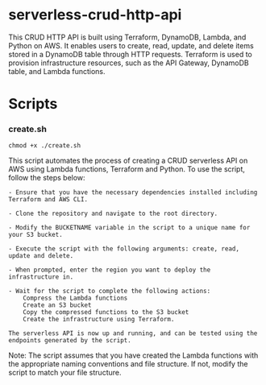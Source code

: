 # serverless-crud-http-api
This CRUD HTTP API is built using Terraform, DynamoDB, Lambda, and Python on AWS. It enables users to create, read, update, and delete items stored in a DynamoDB table through HTTP requests. Terraform is used to provision infrastructure resources, such as the API Gateway, DynamoDB table, and Lambda functions.

# Scripts

### create.sh

`chmod +x ./create.sh`

This script automates the process of creating a CRUD serverless API on AWS using Lambda functions, Terraform and Python. To use the script, follow the steps below:

    - Ensure that you have the necessary dependencies installed including Terraform and AWS CLI.

    - Clone the repository and navigate to the root directory.

    - Modify the BUCKETNAME variable in the script to a unique name for your S3 bucket.

    - Execute the script with the following arguments: create, read, update and delete.

    - When prompted, enter the region you want to deploy the infrastructure in.

    - Wait for the script to complete the following actions:
        Compress the Lambda functions
        Create an S3 bucket
        Copy the compressed functions to the S3 bucket
        Create the infrastructure using Terraform.

    The serverless API is now up and running, and can be tested using the endpoints generated by the script.

Note: The script assumes that you have created the Lambda functions with the appropriate naming conventions and file structure. If not, modify the script to match your file structure.
